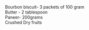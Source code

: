  Bourbon biscuit- 3 packets of 100 gram  
 Butter - 2 tablespoon  
 Paneer- 200grams  
 Crushed Dry fruits
